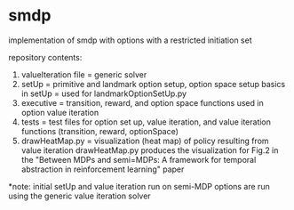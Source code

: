 # smdp
implementation of smdp with options with a restricted initiation set

repository contents:
  1. valueIteration file = generic solver 
  2. setUp = primitive and landmark option setup, option space setup
    basics in setUp = used for landmarkOptionSetUp.py
  3. executive = transition, reward, and option space functions used in option value iteration
  4. tests = test files for option set up, value iteration, and value iteration functions (transition, reward, optionSpace)
  5. drawHeatMap.py = visualization (heat map) of policy resulting from value iteration
          drawHeatMap.py produces the visualization for Fig.2 in the "Between MDPs and semi=MDPs: A framework for temporal abstraction in reinforcement learning" paper

*note: initial setUp and value iteration run on semi-MDP options are run using the generic value iteration solver
